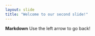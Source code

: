 ```yaml
---
layout: slide
title: "Welcome to our second slide!"
---
```

**Markdown**
Use the left arrow to go back!
